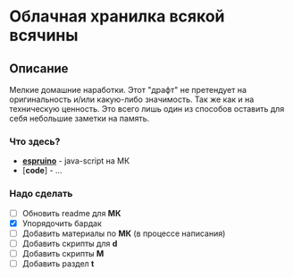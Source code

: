 # Облачная хранилка всякой всячины

## Описание
Мелкие домашние наработки.
Этот "драфт" не претендует на оригинальность и/или какую-либо значимость. Так же как и на техническую ценность.
Это всего лишь один из способов оставить для себя небольшие заметки на память.

### Что здесь?
- [**espruino**](https://github.com/igboris/myhub/tree/master/espruino) - java-script на МК
- [**code**] - ...

### Надо сделать
- [ ] Обновить readme для **МК**
- [x] Упорядочить бардак
- [ ] Добавить материалы по **МК** (в процессе написания)
- [ ] Добавить скрипты для **d**
- [ ] Добавить скрипты **М**
- [ ] Добавить раздел **t**
